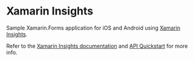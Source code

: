 Xamarin Insights
================

Sample Xamarin.Forms application for iOS and Android using [Xamarin Insights](https://insights.xamarin.com).

Refer to the [Xamarin Insights documentation](http://developer.xamarin.com/guides/cross-platform/insights/) and [API Quickstart](https://insights.xamarin.com/docs) for more info.